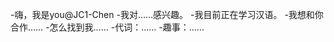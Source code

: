 -嗨，我是you@JC1-Chen
-我对……感兴趣。
-我目前正在学习汉语。
-我想和你合作……
-怎么找到我……
-代词：……
-趣事：……

<!---
JC1-Chen/JC1-Chen是一个特殊的存储库，因为它的'README. Mdbyou（这个文件）出现在您的GitHub配置文件中。
您可以单击预览链接查看更改。
--->
